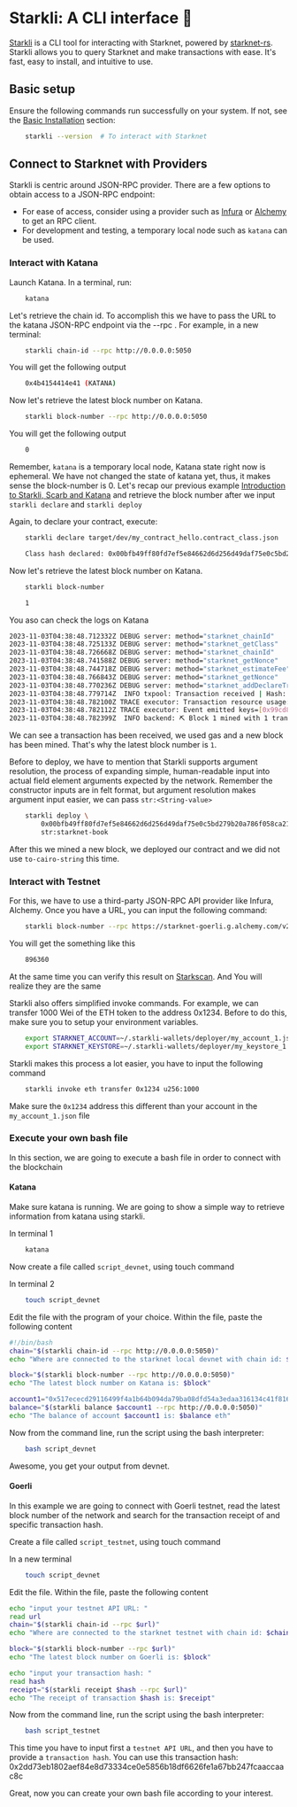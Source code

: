 # Starkli: A CLI interface 🚧

[Starkli](https://book.starkli.rs/) is a CLI tool for interacting with Starknet, powered by [starknet-rs](https://github.com/xJonathanLEI/starknet-rs).
Starkli allows you to query Starknet and make transactions with ease. It's fast, easy to install, and intuitive to use.

## Basic setup

Ensure the following commands run successfully on your system. If not, see the [Basic Installation](ch02-01-basic-installation.md) section:

```bash
    starkli --version  # To interact with Starknet
```

## Connect to Starknet with Providers

Starkli is centric around JSON-RPC provider. There are a few options to obtain access to a JSON-RPC endpoint:

- For ease of access, consider using a provider such as
[Infura](https://docs.infura.io/networks/starknet/how-to) or
[Alchemy](https://www.alchemy.com/starknet) to get an RPC client. 
- For development and testing, a temporary local node such as `katana` can be
used.

### Interact with Katana

Launch Katana. In a terminal, run:

```bash
    katana
```
Let's retrieve the chain id. To accomplish this we have to pass the URL to the katana JSON-RPC endpoint via the --rpc <URL>. For example, in a new terminal:

```bash
    starkli chain-id --rpc http://0.0.0.0:5050
```
You will get the following output

```bash
    0x4b4154414e41 (KATANA)
```

Now let's retrieve the latest block number on Katana. 

```bash
    starkli block-number --rpc http://0.0.0.0:5050
```

You will get the following output

```bash
    0
```


Remember, `katana` is a temporary local node, Katana state right now is ephemeral. We have not changed the state of katana yet, thus, it makes sense the block-number is 0. Let's recap our previous example [Introduction to Starkli, Scarb and Katana](ch02-02-starkli-scarb-katana.md) and retrieve the block number after we input `starkli declare` and `starkli deploy`

Again, to declare your contract, execute:

```bash
    starkli declare target/dev/my_contract_hello.contract_class.json
```
```bash
    Class hash declared: 0x00bfb49ff80fd7ef5e84662d6d256d49daf75e0c5bd279b20a786f058ca21418
```

Now let's retrieve the latest block number on Katana.

```bash
    starkli block-number
```
```bash
    1
```
You aso can check the logs on Katana 
```bash
2023-11-03T04:38:48.712332Z DEBUG server: method="starknet_chainId"
2023-11-03T04:38:48.725133Z DEBUG server: method="starknet_getClass"
2023-11-03T04:38:48.726668Z DEBUG server: method="starknet_chainId"
2023-11-03T04:38:48.741588Z DEBUG server: method="starknet_getNonce"
2023-11-03T04:38:48.744718Z DEBUG server: method="starknet_estimateFee"
2023-11-03T04:38:48.766843Z DEBUG server: method="starknet_getNonce"
2023-11-03T04:38:48.770236Z DEBUG server: method="starknet_addDeclareTransaction"
2023-11-03T04:38:48.779714Z  INFO txpool: Transaction received | Hash: 0x352f04ad496761c73806f92c64c267746afcbc16406bd0041ac6efa70b01a51
2023-11-03T04:38:48.782100Z TRACE executor: Transaction resource usage: Steps: 2854 | ECDSA: 1 | L1 Gas: 3672 | Pedersen: 15 | Range Checks: 63
2023-11-03T04:38:48.782112Z TRACE executor: Event emitted keys=[0x99cd8bde557814842a3121e8ddfd433a539b8c9f14bf31ebf108d12e6196e9]
2023-11-03T04:38:48.782399Z  INFO backend: ⛏️ Block 1 mined with 1 transactions
```
We can see a transaction has been received, we used gas and a new block has been mined. That's why the latest block number is `1`.

Before to deploy, we have to mention that Starkli supports argument resolution, the process of expanding simple, human-readable input into actual field element arguments expected by the network. Remember the constructor inputs are in felt format, but argument resolution makes argument input easier, we can pass `str:<String-value>`

```bash
    starkli deploy \
        0x00bfb49ff80fd7ef5e84662d6d256d49daf75e0c5bd279b20a786f058ca21418 \
        str:starknet-book
```
After this we mined a new block, we deployed our contract and we did not use `to-cairo-string` this time.

### Interact with Testnet

For this, we have to use a third-party JSON-RPC API provider like Infura, Alchemy. Once you have a URL, you can input the following command:
```bash
    starkli block-number --rpc https://starknet-goerli.g.alchemy.com/v2/V0WI...
```
You will get the something like this

```bash
    896360
```

At the same time you can verify this result on [Starkscan](https://testnet.starkscan.co/). And You will realize they are the same

Starkli also offers simplified invoke commands. For example, we can transfer 1000 Wei of the ETH token to the address 0x1234. Before to do this, make sure you to setup your environment variables.

```bash
    export STARKNET_ACCOUNT=~/.starkli-wallets/deployer/my_account_1.json
    export STARKNET_KEYSTORE=~/.starkli-wallets/deployer/my_keystore_1.json
```

Starkli makes this process a lot easier, you have to input the following command

```bash
    starkli invoke eth transfer 0x1234 u256:1000
```

Make sure the `0x1234` address this different than your account in the `my_account_1.json` file

### Execute your own bash file

In this section, we are going to execute a bash file in order to connect with the blockchain

#### Katana

Make sure katana is running. We are going to show a simple way to retrieve information from katana using starkli.

In terminal 1
```bash
    katana
```

Now create a file called `script_devnet`, using touch command

In terminal 2
```bash
    touch script_devnet
```

Edit the file with the program of your choice. Within the file, paste the following content

```bash
#!/bin/bash
chain="$(starkli chain-id --rpc http://0.0.0.0:5050)"
echo "Where are connected to the starknet local devnet with chain id: $chain"

block="$(starkli block-number --rpc http://0.0.0.0:5050)"
echo "The latest block number on Katana is: $block"

account1="0x517ececd29116499f4a1b64b094da79ba08dfd54a3edaa316134c41f8160973"
balance="$(starkli balance $account1 --rpc http://0.0.0.0:5050)"
echo "The balance of account $account1 is: $balance eth"
```

Now from the command line, run the script using the bash interpreter:

```bash
    bash script_devnet
```

Awesome, you get your output from devnet.

#### Goerli

In this example we are going to connect with Goerli testnet, read the latest block number of the network and search for the transaction receipt of and specific transaction hash.

Create a file called `script_testnet`, using touch command

In a new terminal
```bash
    touch script_devnet
```

Edit the file. Within the file, paste the following content

```bash
echo "input your testnet API URL: " 
read url
chain="$(starkli chain-id --rpc $url)"
echo "Where are connected to the starknet testnet with chain id: $chain"

block="$(starkli block-number --rpc $url)"
echo "The latest block number on Goerli is: $block"

echo "input your transaction hash: " 
read hash
receipt="$(starkli receipt $hash --rpc $url)"
echo "The receipt of transaction $hash is: $receipt"
```
Now from the command line, run the script using the bash interpreter:

```bash
    bash script_testnet
```
This time you have to input first a `testnet API URL`, and then you have to provide a `transaction hash`. You can use this transaction hash: 0x2dd73eb1802aef84e8d73334ce0e5856b18df6626fe1a67bb247fcaaccaac8c

Great, now you can create your own bash file according to your interest.